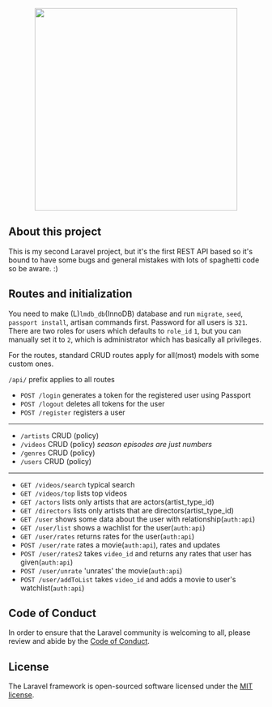 <p align="center"><img src="https://res.cloudinary.com/dtfbvvkyp/image/upload/v1566331377/laravel-logolockup-cmyk-red.svg" width="400"></p>

## About this project

This is my second Laravel project, but it's the first REST API based so it's bound to have some bugs and general mistakes with lots of spaghetti code so be aware. :)

## Routes and initialization

You need to make (L)`lmdb_db`(InnoDB) database and run `migrate`, `seed`, `passport install`, artisan commands first. Password for all users is `321`.
There are two roles for users which defaults to `role_id` `1`, but you can manually set it to `2`, which is administrator which has basically all privileges.

For the routes, standard CRUD routes apply for all(most) models with some custom ones.

`/api/` prefix applies to all routes

* `POST /login` generates a token for the registered user using Passport
* `POST /logout` deletes all tokens for the user
* `POST /register` registers a user
* * *
* `/artists` CRUD (policy)
* `/videos` CRUD (policy) *season episodes are just numbers*
* `/genres` CRUD (policy)
* `/users` CRUD (policy)
* * *
* `GET /videos/search` typical search
* `GET /videos/top` lists top videos
* `GET /actors` lists only artists that are actors(artist_type_id) 
* `GET /directors` lists only artists that are directors(artist_type_id)
* `GET /user` shows some data about the user with relationship(`auth:api`)
* `GET /user/list` shows a wachlist for the user(`auth:api`)
* `GET /user/rates` returns rates for the user(`auth:api`)
* `POST /user/rate` rates a movie(`auth:api`), rates and updates
* `POST /user/rates2` takes `video_id` and returns any rates that user has given(`auth:api`)
* `POST /user/unrate` 'unrates' the movie(`auth:api`)
* `POST /user/addToList` takes `video_id` and adds a movie to user's watchlist(`auth:api`)


## Code of Conduct

In order to ensure that the Laravel community is welcoming to all, please review and abide by the [Code of Conduct](https://laravel.com/docs/contributions#code-of-conduct).

## License

The Laravel framework is open-sourced software licensed under the [MIT license](https://opensource.org/licenses/MIT).
